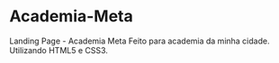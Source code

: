 # Academia-Meta
Landing Page - Academia Meta 
Feito para academia da minha cidade.
Utilizando HTML5 e CSS3.
